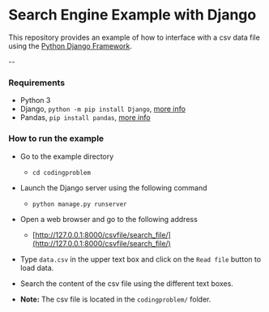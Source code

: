 #  Search Engine Example with Django

This repository provides an example of how to interface with a csv data file using the [Python Django Framework](https://www.djangoproject.com/).

--

### Requirements
* Python 3
* Django, `python -m pip install Django`, [more info](https://docs.djangoproject.com/en/4.0/intro/install/)
* Pandas, `pip install pandas`, [more info](https://pandas.pydata.org/docs/index.html)

### How to run the example

* Go to the example directory
	* `cd codingproblem`
* Launch the Django server using the following command
	* `python manage.py runserver`
* Open a web browser and go to the following address
	* [http://127.0.0.1:8000/csvfile/search_file/](http://127.0.0.1:8000/csvfile/search_file/)
* Type `data.csv` in the upper text box and click on the `Read file` button to load data.

* Search the content of the csv file using the different text boxes.

* **Note:** The csv file is located in the `codingproblem/` folder.